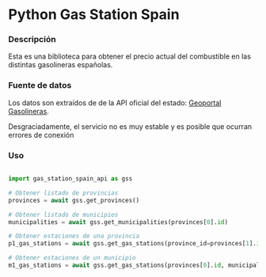 # Python Gas Station Spain

### Descripción

Esta es una biblioteca para obtener el precio actual del combustible en las distintas gasolineras españolas.

### Fuente de datos

Los datos son extraídos de de la API oficial del estado: [Geoportal Gasolineras](https://geoportalgasolineras.es/geoportal-instalaciones/Inicio).

Desgraciadamente, el servicio no es muy estable y es posible que ocurran errores de conexión

### Uso

```python

import gas_station_spain_api as gss

# Obtener listado de provincias
provinces = await gss.get_provinces()

# Obtener listado de municipios
municipalities = await gss.get_municipalities(provinces[0].id)

# Obtener estaciones de una provincia
p1_gas_stations = await gss.get_gas_stations(province_id=provinces[1].id)

# Obtener estaciones de un municipio
m1_gas_stations = await gss.get_gas_stations(provinces[0].id, municipalities[0].id)
```
